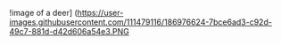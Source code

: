 !image of a deer] (https://user-images.githubusercontent.com/111479116/186976624-7bce6ad3-c92d-49c7-881d-d42d606a54e3.PNG
